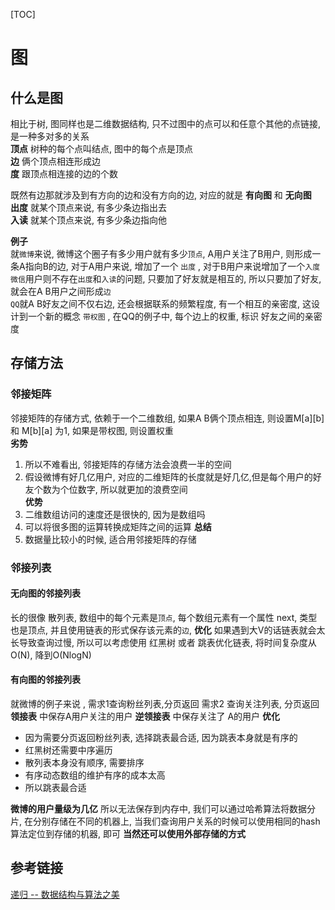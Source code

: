 [TOC]
# 图
## 什么是图
相比于树, 图同样也是二维数据结构, 只不过图中的点可以和任意个其他的点链接, 是一种多对多的关系  
**顶点** 树种的每个点叫结点, 图中的每个点是顶点  
**边** 俩个顶点相连形成边  
**度** 跟顶点相连接的边的个数  

既然有边那就涉及到有方向的边和没有方向的边, 对应的就是 **有向图** 和 **无向图**  
**出度** 就某个顶点来说, 有多少条边指出去  
**入读** 就某个顶点来说, 有多少条边指向他  

**例子**  
就`微博`来说, 微博这个圈子有多少用户就有多少`顶点`, A用户关注了B用户, 则形成一条A指向B的边, 对于A用户来说, 增加了一个 `出度` , 对于B用户来说增加了一个`入度`   
`微信`用户则不存在`出度`和`入读`的问题, 只要加了好友就是相互的, 所以只要加了好友, 就会在A B用户之间形成`边`  
`QQ`就A B好友之间不仅右边, 还会根据联系的频繁程度, 有一个相互的亲密度, 这设计到一个新的概念 `带权图` , 在QQ的例子中, 每个边上的权重, 标识 好友之间的亲密度  

## 存储方法
### 邻接矩阵
邻接矩阵的存储方式, 依赖于一个二维数组, 如果A B俩个顶点相连, 则设置M[a][b] 和 M[b][a] 为1, 如果是带权图, 则设置权重  
**劣势**  
1. 所以不难看出, 邻接矩阵的存储方法会浪费一半的空间
2. 假设微博有好几亿用户, 对应的二维矩阵的长度就是好几亿,但是每个用户的好友个数为个位数字, 所以就更加的浪费空间  
**优势**  
1. 二维数组访问的速度还是很快的, 因为是数组吗
2. 可以将很多图的运算转换成矩阵之间的运算
**总结**  
1. 数据量比较小的时候, 适合用邻接矩阵的存储  

### 邻接列表
#### 无向图的邻接列表
长的很像 散列表, 数组中的每个元素是`顶点`, 每个数组元素有一个属性 next, 类型也是顶点, 并且使用链表的形式保存该元素的`边`, 
**优化** 如果遇到大V的话链表就会太长导致查询过慢, 所以可以考虑使用 红黑树 或者 跳表优化链表, 将时间复杂度从O(N), 降到O(NlogN)  

#### 有向图的邻接列表
就微博的例子来说 , 需求1查询粉丝列表,分页返回 需求2 查询关注列表, 分页返回
**领接表** 中保存A用户关注的用户
**逆领接表** 中保存关注了 A的用户
**优化** 
* 因为需要分页返回粉丝列表, 选择跳表最合适, 因为跳表本身就是有序的
* 红黑树还需要中序遍历
* 散列表本身没有顺序, 需要排序
* 有序动态数组的维护有序的成本太高
* 所以跳表最合适

**微博的用户量级为几亿** 所以无法保存到内存中, 我们可以通过哈希算法将数据分片, 在分别存储在不同的机器上, 当我们查询用户关系的时候可以使用相同的hash算法定位到存储的机器, 即可
**当然还可以使用外部存储的方式**

## 参考链接

[递归 -- 数据结构与算法之美](https://time.geekbang.org/column/article/70537)